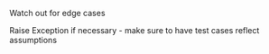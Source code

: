 Watch out for edge cases

Raise Exception if necessary - make sure to have test cases reflect assumptions